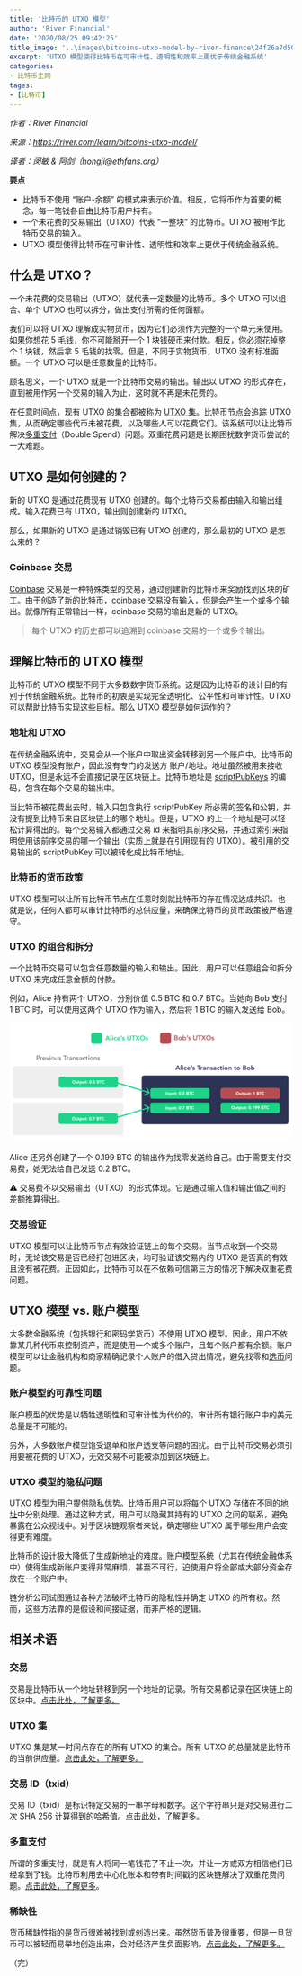 ```yaml
---
title: '比特币的 UTXO 模型'
author: 'River Financial'
date: '2020/08/25 09:42:25'
title_image: '..\images\bitcoins-utxo-model-by-river-finance\24f26a7d50374147a301fa131f2686e8.png'
excerpt: 'UTXO 模型使得比特币在可审计性、透明性和效率上更优于传统金融系统'
categories:
- 比特币主网
tages:
- [比特币]
---
```


*作者：River Financial*

*来源：<https://river.com/learn/bitcoins-utxo-model/>*

*译者：闵敏 & 阿剑（hongji@ethfans.org）*



**要点**

* 比特币不使用 “账户-余额” 的模式来表示价值。相反，它将币作为首要的概念，每一笔钱各自由比特币用户持有。
* 一个未花费的交易输出（UTXO）代表 “一整块” 的比特币。UTXO 被用作比特币交易的输入。
* UTXO 模型使得比特币在可审计性、透明性和效率上更优于传统金融系统。


## 什么是 UTXO？

一个未花费的交易输出（UTXO）就代表一定数量的比特币。多个 UTXO 可以组合、单个 UTXO 也可以拆分，做出支付所需的任何面额。

我们可以将 UTXO 理解成实物货币，因为它们必须作为完整的一个单元来使用。如果你想花 5 毛钱，你不可能掰开一个 1 块钱硬币来付款。相反，你必须花掉整个 1 块钱，然后拿 5 毛钱的找零。但是，不同于实物货币，UTXO 没有标准面额。一个 UTXO 可以是任意数量的比特币。

顾名思义，一个 UTXO 就是一个比特币交易的输出。输出以 UTXO 的形式存在，直到被用作另一个交易的输入为止，这时就不再是未花费的。

在任意时间点，现有 UTXO 的集合都被称为 [UTXO 集](https://river.com/learn/terms/u/utxo-set/)。比特币节点会追踪 UTXO 集，从而确定哪些代币未被花费，以及哪些人可以花费它们。该系统可以让比特币解决[多重支付](https://river.com/learn/what-is-the-double-spend-problem/)（Double Spend）问题。双重花费问题是长期困扰数字货币尝试的一大难题。

## UTXO 是如何创建的？

新的 UTXO 是通过花费现有 UTXO 创建的。每个比特币交易都由输入和输出组成。输入花费已有 UTXO，输出则创建新的 UTXO。

那么，如果新的 UTXO 是通过销毁已有 UTXO 创建的，那么最初的 UTXO 是怎么来的？

### **Coinbase 交易**

[Coinbase](https://river.com/learn/terms/c/coinbase/) 交易是一种特殊类型的交易，通过创建新的比特币来奖励找到区块的矿工。由于创造了新的比特币，coinbase 交易没有输入，但是会产生一个或多个输出。就像所有正常输出一样，coinbase 交易的输出是新的 UTXO。

>每个 UTXO 的历史都可以追溯到 coinbase 交易的一个或多个输出。


## 理解比特币的 UTXO 模型

比特币的 UTXO 模型不同于大多数数字货币系统。这是因为比特币的设计目的有别于传统金融系统。比特币的初衷是实现完全透明化、公平性和可审计性。UTXO 可以帮助比特币实现这些目标。那么 UTXO 模型是如何运作的？

### **地址和 UTXO**

在传统金融系统中，交易会从一个账户中取出资金转移到另一个账户中。比特币的 UTXO 模型没有账户，因此没有专门的发送方 账户/地址。地址虽然被用来接收 UTXO，但是永远不会直接记录在区块链上。比特币地址是 [scriptPubKeys](https://river.com/learn/terms/s/scriptpubkey/) 的编码，包含在每个交易的输出中。

当比特币被花费出去时，输入只包含执行 scriptPubKey 所必需的签名和公钥，并没有提到比特币来自区块链上的哪个地址。但是，UTXO 的上一个地址是可以轻松计算得出的。每个交易输入都通过交易 id 来指明其前序交易，并通过索引来指明使用该前序交易的哪一个输出（实质上就是在引用现有的 UTXO）。被引用的交易输出的 scriptPubKey 可以被转化成比特币地址。

### **比特币的货币政策**

UTXO 模型可以让所有比特币节点在任意时刻就比特币的存在情况达成共识。也就是说，任何人都可以审计比特币的总供应量，来确保比特币的货币政策被严格遵守。

### **UTXO 的组合和拆分**

一个比特币交易可以包含任意数量的输入和输出。因此，用户可以任意组合和拆分 UTXO 来完成任意金额的付款。

例如，Alice 持有两个 UTXO，分别价值 0.5 BTC 和 0.7 BTC。当她向 Bob 支付 1 BTC 时，可以使用这两个 UTXO 作为输入，然后将 1 BTC 的输入发送给 Bob。

![1](..\images\bitcoins-utxo-model-by-river-finance\24f26a7d50374147a301fa131f2686e8.png)

Alice 还另外创建了一个 0.199 BTC 的输出作为找零发送给自己。由于需要支付交易费，她无法给自己发送 0.2 BTC。

⚠️ 交易费不以交易输出（UTXO）的形式体现。它是通过输入值和输出值之间的差额推算得出。

### **交易验证**

UTXO 模型可以让比特币节点有效验证链上的每个交易。当节点收到一个交易时，无论该交易是否已经打包进区块，均可验证该交易内的 UTXO 是否真的有效且没有被花费。正因如此，比特币可以在不依赖可信第三方的情况下解决双重花费问题。

## UTXO 模型 vs. 账户模型

大多数金融系统（包括银行和密码学货币）不使用 UTXO 模型。因此，用户不依靠某几种代币来控制资产，而是使用一个或多个账户，且每个账户都有余额。账户模型可以让金融机构和商家精确记录个人账户的借入贷出情况，避免找零和[选币](https://river.com/learn/terms/c/coin-selection/)问题。

### **账户模型的可靠性问题**

账户模型的优势是以牺牲透明性和可审计性为代价的。审计所有银行账户中的美元总量是不可能的。

另外，大多数账户模型饱受退单和账户透支等问题的困扰。由于比特币交易必须引用要被花费的 UTXO，无效交易不可能被添加到区块链上。

### **UTXO 模型的隐私问题**

UTXO 模型为用户提供隐私优势。比特币用户可以将每个 UTXO 存储在不同的[地址](https://river.com/learn/terms/a/address-bitcoin/)中分别处理。通过这种方式，用户可以隐藏其持有的 UTXO 之间的联系，避免暴露在公众视线中。对于区块链观察者来说，确定哪些 UTXO 属于哪些用户会变得更有难度。

比特币的设计极大降低了生成新地址的难度。账户模型系统（尤其在传统金融体系中）使得生成新账户变得非常麻烦，甚至不可行，迫使用户将全部或大部分资金存放在一个账户中。

链分析公司试图通过各种方法破坏比特币的隐私性并确定 UTXO 的所有权。然而，这些方法靠的是假设和间接证据，而非严格的逻辑。

## 相关术语

### 交易

交易是比特币从一个地址转移到另一个地址的记录。所有交易都记录在区块链上的区块中。[点击此处，了解更多。](https://river.com/learn/terms/t/transaction-bitcoin/)

### UTXO 集

UTXO 集是某一时间点存在的所有 UTXO 的集合。所有 UTXO 的总量就是比特币的当前供应量。[点击此处，了解更多。](https://river.com/learn/terms/u/utxo-set/)

### 交易 ID（txid）

交易 ID（txid）是标识特定交易的一串字母和数字。这个字符串只是对交易进行二次 SHA 256 计算得到的哈希值。[点击此处，了解更多。](https://river.com/learn/terms/t/txid/)

### 多重支付

所谓的多重支付，就是有人将同一笔钱花了不止一次，并让一方或双方相信他们已经拿到了钱。比特币利用去中心化账本和带有时间戳的区块链解决了双重花费问题。[点击此处，了解更多](https://river.com/learn/terms/d/double-spend/)。

### 稀缺性

货币稀缺性指的是货币很难被找到或创造出来。虽然货币普及很重要，但是一旦货币可以被轻而易举地创造出来，会对经济产生负面影响。[点击此处，了解更多。](https://river.com/learn/terms/d/double-spend/)

（完）



